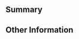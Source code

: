 ## Summary
<!-- Provide a general description of the changes in your pull request. Please be sure to link relevant issues. -->

## Other Information
<!-- If there's anything else that's important and relevant to your pull request, mention that information here. 
Thanks for contributing! -->
